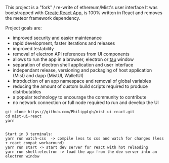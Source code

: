 This project is a "fork" / re-write of ethereum/Mist's user interface
It was bootstrapped with [Create React App](https://github.com/facebookincubator/create-react-app), is 100% written in React and removes the meteor framework dependency.

Project goals are:
- improved security and easier maintenance
- rapid development, faster iterations and releases
- improved testability
- removal of electron API references from UI components
- allows to run the app in a browser, electron or [tau](https://github.com/PhilippLgh/tau) window 
- separation of electron shell application and user interface
- independant release, versioning and packaging of host application (Mist) and dapp (MistUI, WalletUI)
- introduction of an app namespace and removal of global variables
- reducing the amount of custom build scripts required to produce distributables
- a popular technology to encourage the community to contribute
- no network connection or full node required to run and develop the UI


```
git clone https://github.com/PhilippLgh/mist-ui-react.git
cd mist-ui-react
yarn


Start in 3 terminals:
yarn run watch-css  -> compile less to css and watch for changes (less + react compat workaround)
yarn run start -> start dev server for react with hot relaoding
yarn run shell:electron -> load the app from the dev server into an electron window
```
